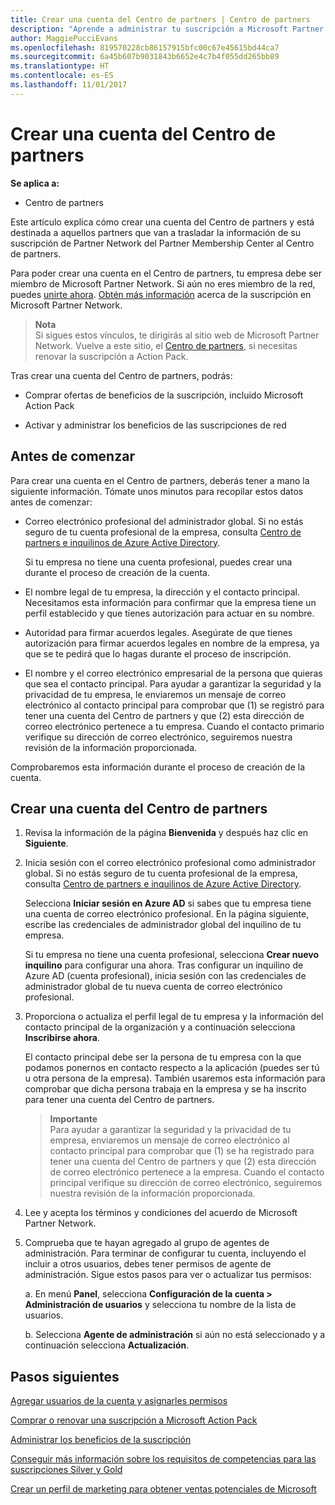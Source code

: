 ```yaml
---
title: Crear una cuenta del Centro de partners | Centro de partners
description: "Aprende a administrar tu suscripción a Microsoft Partner Network, tus ofertas y tus beneficios en el Centro de partners."
author: MaggiePucciEvans
ms.openlocfilehash: 819570228cb86157915bfc00c67e45615bd44ca7
ms.sourcegitcommit: 6a45b607b9031843b6652e4c7b4f055dd265bb89
ms.translationtype: HT
ms.contentlocale: es-ES
ms.lasthandoff: 11/01/2017
---
```

# <a name="create-a-partner-center-account"></a>Crear una cuenta del Centro de partners

**Se aplica a:**

-   Centro de partners


Este artículo explica cómo crear una cuenta del Centro de partners y está destinada a aquellos partners que van a trasladar la información de su suscripción de Partner Network del Partner Membership Center al Centro de partners. 

Para poder crear una cuenta en el Centro de partners, tu empresa debe ser miembro de Microsoft Partner Network. Si aún no eres miembro de la red, puedes [unirte ahora](https://partners.microsoft.com/PartnerProgram/simplifiedenrollment.aspx). [Obtén más información](https://partner.microsoft.com/membership) acerca de la suscripción en Microsoft Partner Network.  

>**Nota**<br> Si sigues estos vínculos, te dirigirás al sitio web de Microsoft Partner Network. Vuelve a este sitio, el [Centro de partners](https://partnercenter.microsoft.com/partner/home), si necesitas renovar la suscripción a Action Pack.

Tras crear una cuenta del Centro de partners, podrás:

-   Comprar ofertas de beneficios de la suscripción, incluido Microsoft Action Pack 

-   Activar y administrar los beneficios de las suscripciones de red

## <a name="before-you-begin"></a>Antes de comenzar

Para crear una cuenta en el Centro de partners, deberás tener a mano la siguiente información. Tómate unos minutos para recopilar estos datos antes de comenzar:

-   Correo electrónico profesional del administrador global. Si no estás seguro de tu cuenta profesional de la empresa, consulta [Centro de partners e inquilinos de Azure Active Directory](azure-active-directory-tenants-and-partner-center.md).

    Si tu empresa no tiene una cuenta profesional, puedes crear una durante el proceso de creación de la cuenta. 

-   El nombre legal de tu empresa, la dirección y el contacto principal. Necesitamos esta información para confirmar que la empresa tiene un perfil establecido y que tienes autorización para actuar en su nombre. 

-   Autoridad para firmar acuerdos legales. Asegúrate de que tienes autorización para firmar acuerdos legales en nombre de la empresa, ya que se te pedirá que lo hagas durante el proceso de inscripción.

-   El nombre y el correo electrónico empresarial de la persona que quieras que sea el contacto principal. Para ayudar a garantizar la seguridad y la privacidad de tu empresa, le enviaremos un mensaje de correo electrónico al contacto principal para comprobar que (1) se registró para tener una cuenta del Centro de partners y que (2) esta dirección de correo electrónico pertenece a tu empresa. Cuando el contacto primario verifique su dirección de correo electrónico, seguiremos nuestra revisión de la información proporcionada.

Comprobaremos esta información durante el proceso de creación de la cuenta. 
 
## <a name="create-a-partner-center-account"></a>Crear una cuenta del Centro de partners

1.  Revisa la información de la página **Bienvenida** y después haz clic en **Siguiente**.

2.  Inicia sesión con el correo electrónico profesional como administrador global. Si no estás seguro de tu cuenta profesional de la empresa, consulta [Centro de partners e inquilinos de Azure Active Directory](azure-active-directory-tenants-and-partner-center.md).

    Selecciona **Iniciar sesión en Azure AD** si sabes que tu empresa tiene una cuenta de correo electrónico profesional. En la página siguiente, escribe las credenciales de administrador global del inquilino de tu empresa. 

    Si tu empresa no tiene una cuenta profesional, selecciona **Crear nuevo inquilino** para configurar una ahora. Tras configurar un inquilino de Azure AD (cuenta profesional), inicia sesión con las credenciales de administrador global de tu nueva cuenta de correo electrónico profesional.

3.  Proporciona o actualiza el perfil legal de tu empresa y la información del contacto principal de la organización y a continuación selecciona **Inscribirse ahora**. 

    El contacto principal debe ser la persona de tu empresa con la que podamos ponernos en contacto respecto a la aplicación (puedes ser tú u otra persona de la empresa). También usaremos esta información para comprobar que dicha persona trabaja en la empresa y se ha inscrito para tener una cuenta del Centro de partners.

    >**Importante**<br> Para ayudar a garantizar la seguridad y la privacidad de tu empresa, enviaremos un mensaje de correo electrónico al contacto principal para comprobar que (1) se ha registrado para tener una cuenta del Centro de partners y que (2) esta dirección de correo electrónico pertenece a la empresa. Cuando el contacto principal verifique su dirección de correo electrónico, seguiremos nuestra revisión de la información proporcionada.

4.  Lee y acepta los términos y condiciones del acuerdo de Microsoft Partner Network. 

5.  Comprueba que te hayan agregado al grupo de agentes de administración. Para terminar de configurar tu cuenta, incluyendo el incluir a otros usuarios, debes tener permisos de agente de administración. Sigue estos pasos para ver o actualizar tus permisos:

    a. En menú **Panel**, selecciona **Configuración de la cuenta > Administración de usuarios** y selecciona tu nombre de la lista de usuarios. 

    b. Selecciona **Agente de administración** si aún no está seleccionado y a continuación selecciona **Actualización**. 

## <a name="next-steps"></a>Pasos siguientes

[Agregar usuarios de la cuenta y asignarles permisos](create-user-accounts-and-set-permissions.md)

[Comprar o renovar una suscripción a Microsoft Action Pack](mpn-get-action-pack.md)

[Administrar los beneficios de la suscripción](manage-your-partner-network-benefits.md)

[Conseguir más información sobre los requisitos de competencias para las suscripciones Silver y Gold](learn-about-competencies.md)

[Crear un perfil de marketing para obtener ventas potenciales de Microsoft](create-a-marketing-profile.md)